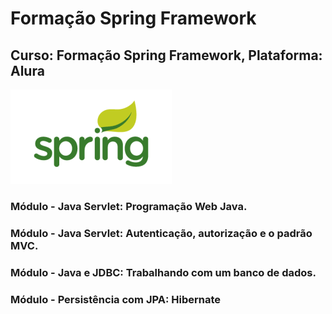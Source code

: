 # Formação Spring Framework
## Curso: Formação Spring Framework, Plataforma: Alura
![Alura](https://github.com/agsilvamhm/Spring-framework/blob/main/imagem/spring.png)

### Módulo - Java Servlet: Programação Web Java.
### Módulo - Java Servlet: Autenticação, autorização e o padrão MVC.
### Módulo - Java e JDBC: Trabalhando com um banco de dados.
### Módulo - Persistência com JPA: Hibernate
